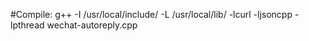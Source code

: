 #Compile:
g++ -I /usr/local/include/ -L /usr/local/lib/ -lcurl -ljsoncpp -lpthread wechat-autoreply.cpp
